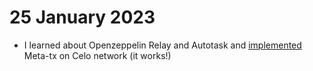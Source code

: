 # 25 January 2023

-   I learned about Openzeppelin Relay and Autotask and [implemented](https://github.com/therealharpaljadeja/celo-meta-tx-using-openzeppelin-relayer) Meta-tx on Celo network (it works!)

